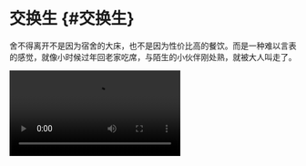 # 交换生 {#交换生}

舍不得离开不是因为宿舍的大床，也不是因为性价比高的餐饮。而是一种难以言表的感觉，就像小时候过年回老家吃席，与陌生的小伙伴刚处熟，就被大人叫走了。

<video controls class="video">

<source src="http://mpvideo.qpic.cn/0bc3caacsaaaomaeo52oqjsfaegdfeiaakia.f10002.mp4?dis_k=aa2db0d7c1f4189666e2cbc442f86762&dis_t=1683044760&play_scene=10120&auth_info=BOPC+7tFEWhNm635ikZ+TxZCM2AdOWUxSGp/SDAEBmg9RA4=&auth_key=4e0a68058bb01cb4a5f6818bf7b8475f&vid=wxv_2906978098838126594&format_id=10002&support_redirect=0&mmversion=false" type="video/mp4">
</video>
